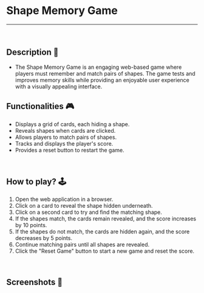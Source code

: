 # **Shape Memory Game**

---

<br>

## **Description 📃**

- The Shape Memory Game is an engaging web-based game where players must remember and match pairs of shapes. The game tests and improves memory skills while providing an enjoyable user experience with a visually appealing interface.

## **Functionalities 🎮**

- Displays a grid of cards, each hiding a shape.
- Reveals shapes when cards are clicked.
- Allows players to match pairs of shapes.
- Tracks and displays the player's score.
- Provides a reset button to restart the game.

<br>

## **How to play? 🕹️**

1. Open the web application in a browser.
2. Click on a card to reveal the shape hidden underneath.
3. Click on a second card to try and find the matching shape.
4. If the shapes match, the cards remain revealed, and the score increases by 10 points.
5. If the shapes do not match, the cards are hidden again, and the score decreases by 5 points.
6. Continue matching pairs until all shapes are revealed.
7. Click the "Reset Game" button to start a new game and reset the score.

<br>

## **Screenshots 📸**

<br>
<!-- add your screenshots like this -->
<!-- ![image](url) -->

<br>